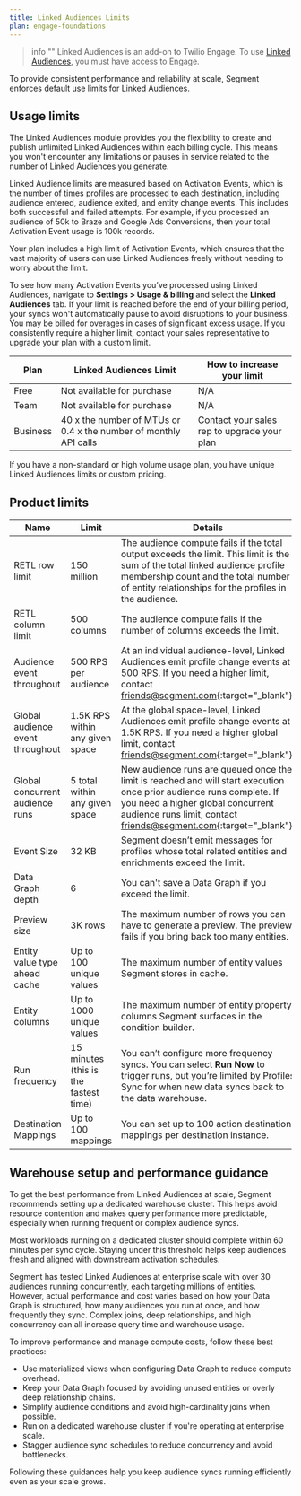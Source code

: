 ```yaml
---
title: Linked Audiences Limits
plan: engage-foundations
---
```


> info ""
> Linked Audiences is an add-on to Twilio Engage. To use [Linked Audiences](/docs/engage/audiences/linked-audiences), you must have access to Engage.

To provide consistent performance and reliability at scale, Segment enforces default use limits for Linked Audiences.

## Usage limits
The Linked Audiences module provides you the flexibility to create and publish unlimited Linked Audiences within each billing cycle. This means you won't encounter any limitations or pauses in service related to the number of Linked Audiences you generate.

Linked Audience limits are measured based on Activation Events, which is the number of times profiles are processed to each destination, including audience entered, audience exited, and entity change events. This includes both successful and failed attempts. For example, if you processed an audience of 50k to Braze and Google Ads Conversions, then your total Activation Event usage is 100k records.

Your plan includes a high limit of Activation Events, which ensures that the vast majority of users can use Linked Audiences freely without needing to worry about the limit. 

 To see how many Activation Events you’ve processed using Linked Audiences, navigate to **Settings > Usage & billing** and select the **Linked Audiences** tab. If your limit is reached before the end of your billing period, your syncs won't automatically pause to avoid disruptions to your business. You may be billed for overages in cases of significant excess usage. If you consistently require a higher limit, contact your sales representative to upgrade your plan with a custom limit.

 Plan | Linked Audiences Limit | How to increase your limit
 ---- | ---------------------- | ---------------------------
 Free | Not available for purchase | N/A
 Team | Not available for purchase | N/A
 Business | 40 x the number of MTUs or 0.4 x the number of monthly API calls | Contact your sales rep to upgrade your plan  

If you have a non-standard or high volume usage plan, you have unique Linked Audiences limits or custom pricing.

## Product limits

Name | Limit | Details 
---- | ----- | --------
RETL row limit | 150 million | The audience compute fails if the total output exceeds the limit. This limit is the sum of the total linked audience profile membership count and the total number of entity relationships for the profiles in the audience.
RETL column limit | 500 columns | The audience compute fails if the number of columns exceeds the limit. 
Audience event throughout | 500 RPS per audience | At an individual audience-level, Linked Audiences emit profile change events at 500 RPS. If you need a higher limit, contact [friends@segment.com](mailto:friends@segment.com){:target="_blank"}.
Global audience event throughout | 1.5K RPS within any given space | At the global space-level, Linked Audiences emit profile change events at 1.5K RPS. If you need a higher global limit, contact [friends@segment.com](mailto:friends@segment.com){:target="_blank"}.
Global concurrent audience runs | 5 total within any given space | New audience runs are queued once the limit is reached and will start execution once prior audience runs complete. If you need a higher global concurrent audience runs limit, contact [friends@segment.com](mailto:friends@segment.com){:target="_blank"}.
Event Size | 32 KB | Segment doesn’t emit messages for profiles whose total related entities and enrichments exceed the limit.
Data Graph depth | 6 | You can't save a Data Graph if you exceed the limit. 
Preview size | 3K rows | The maximum number of rows you can have to generate a preview. The preview fails if you bring back too many entities. 
Entity value type ahead cache | Up to 100 unique values | The maximum number of entity values Segment stores in cache. 
Entity columns | Up to 1000 unique values | The maximum number of entity property columns Segment surfaces in the condition builder.
Run frequency | 15 minutes (this is the fastest time) | You can’t configure more frequency syncs. You can select **Run Now** to trigger runs, but you’re limited by Profiles Sync for when new data syncs back to the data warehouse.
Destination Mappings | Up to 100 mappings | You can set up to 100 action destination mappings per destination instance.

## Warehouse setup and performance guidance

To get the best performance from Linked Audiences at scale, Segment recommends setting up a dedicated warehouse cluster. This helps avoid resource contention and makes query performance more predictable, especially when running frequent or complex audience syncs.

Most workloads running on a dedicated cluster should complete within 60 minutes per sync cycle. Staying under this threshold helps keep audiences fresh and aligned with downstream activation schedules.

Segment has tested Linked Audiences at enterprise scale with over 30 audiences running concurrently, each targeting millions of entities. However, actual performance and cost varies based on how your Data Graph is structured, how many audiences you run at once, and how frequently they sync. Complex joins, deep relationships, and high concurrency can all increase query time and warehouse usage.

To improve performance and manage compute costs, follow these best practices:

- Use materialized views when configuring Data Graph to reduce compute overhead.
- Keep your Data Graph focused by avoiding unused entities or overly deep relationship chains.
- Simplify audience conditions and avoid high-cardinality joins when possible.
- Run on a dedicated warehouse cluster if you're operating at enterprise scale.
- Stagger audience sync schedules to reduce concurrency and avoid bottlenecks.

Following these guidances help you keep audience syncs running efficiently even as your scale grows.
